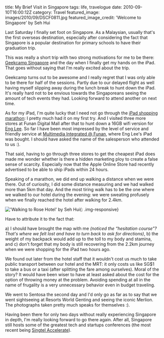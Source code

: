 title: My Brief Visit in Singapore
tags: life, travelogue
date: 2010-09-10T16:00:12Z
category: Travel
featured_image: images/2010/09/DSCF0811.jpg
featured_image_credit: 'Welcome to Singapore' by Seh Hui

Last Saturday I finally set foot on Singapore. As a Malaysian, usually that's the first overseas destination, especially after considering the fact that Singapore is a popular destination for primary schools to have their graduation trip.

This was really a short trip with two strong motivations for me to be there: [Geekcamp Singapore][gc] and the day when I finally get my hands on the iPad. That goes without saying that I'm really excited about the trip.

Geekcamp turns out to be awesome and I really regret that I was only able to be there for half of the sessions. Partly due to our delayed flight as well having myself slipping away during the lunch break to hunt down the iPad. It's really hard not to be envious towards the Singaporeans seeing the amount of tech events they had. Looking forward to attend another on next time.

As for my iPad, I'm quite lucky that I need not go through the [iPad shopping marathon][shopmarathon]: I pretty much had it on my first try. And I visited three more stores at Funan Digital Mall after that to hunt down a 16GB wifi version for [Eng Lee][englee]. So far I have been most impressed by the level of service and friendly service at [Multimedia Integrated @ Funan][miapr], where Eng Lee's iPad was bought. I should have asked the name of the salesperson who attended to us :).

That said, having to go through three stores to get the cheapest iPad does made me wonder whether is there a hidden marketing ploy to create a false sense of scarcity. Especially now that the Apple Online Store had recently advertised to be able to ship iPads within 24 hours.

Speaking of a marathon, we did end up walking a distance when we were there. Out of curiosity, I did some distance measuring and we had walked more than 5km that day. And the most tiring walk has to be the one where we walked to our hotel during the evening: we were sweating profusely when we finally reached the hotel after walking for 2.4km.

!['Walking to Rose Hotel' by Seh Hui]({filename}/images/2010/09/Walking-to-Rose-Hotel.jpg){: .img-responsive}

Have to attribute it to the fact that:

a) I should have brought the map with me *(noticed the “hesitation course”? That's where we felt lost and have to turn back to ask for directions)*,
b) the weight of my backpack would add up to the toll to my body and stamina, and
c) don't forget that my body is still recovering from the 2.2km journey when we were shopping for the iPad two hours ago.

We found out later from the hotel staff that it wouldn't cost us much to take public transport between our hotel and the MRT: it only costs us like SG$1 to take a bus or a taxi (after splitting the fare among ourselves). Moral of the story? It would have been wiser to have at least asked about the cost for the option of throwing money at the problem. Avoiding spending at all in the name of frugality is a very unnecessary behavior even in budget traveling.

We went to Sentosa the second day and I'd only go as far as to say that we went sightseeing at Resorts World Genting and seeing the iconic Merlion. The photographs taken pretty much speaks for themselves :).

Having been there for only two days without really experiencing Singapore in depth, I'm really looking forward to go there again. After all, Singapore still hosts some of the greatest tech and startups conferences (the most recent being [Singtel Accelerate][accelerate]).

[gc]: http://geekcamp.pbworks.com/
[shopmarathon]: {filename}/blog/2010/the-ipad-shopping-marathon-and-geekcamp.md
[englee]: http://blog.enrii.com/
[miapr]: http://miapr.com.sg/
[accelerate]: http://accelerate.six.sg/
